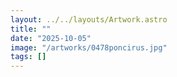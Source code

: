 ```yaml
---
layout: ../../layouts/Artwork.astro
title: ""
date: "2025-10-05"
image: "/artworks/0478poncirus.jpg"
tags: []
---
```


